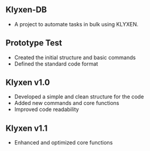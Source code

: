 ## Klyxen-DB
- A project to automate tasks in bulk using KLYXEN.


## Prototype Test
- Created the initial structure and basic commands
- Defined the standard code format


## Klyxen v1.0
- Developed a simple and clean structure for the code
- Added new commands and core functions
- Improved code readability


## Klyxen v1.1
- Enhanced and optimized core functions
